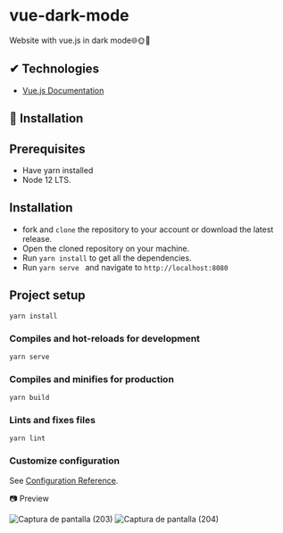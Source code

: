 # vue-dark-mode
   Website with vue.js in dark mode🌐🌞🌙
  ## ✔ Technologies
- [Vue.js Documentation](https://vuejs.org/)

## 🚀 Installation
   ## Prerequisites
 
   - Have yarn installed
   - Node 12 LTS. 
    
 ## Installation
  - fork and  ```clone``` the repository to your account or download the latest release.
  - Open the cloned repository on your machine.
  - Run  ```yarn install``` to get all the dependencies.
  - Run ```yarn serve ``` and navigate to ```http://localhost:8080```
  
## Project setup
```
yarn install
```

### Compiles and hot-reloads for development
```
yarn serve
```

### Compiles and minifies for production
```
yarn build
```

### Lints and fixes files
```
yarn lint
```

### Customize configuration
See [Configuration Reference](https://cli.vuejs.org/config/).

📷 Preview

![Captura de pantalla (203)](https://user-images.githubusercontent.com/46753453/91381467-b5fc6c00-e7e4-11ea-8c33-ac95682a02ea.png)
![Captura de pantalla (204)](https://user-images.githubusercontent.com/46753453/91381490-c14f9780-e7e4-11ea-944d-ec4496920978.png)

